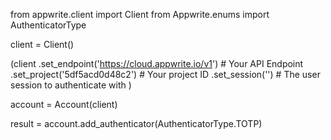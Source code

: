 from appwrite.client import Client
from Appwrite.enums import AuthenticatorType

client = Client()

(client
  .set_endpoint('https://cloud.appwrite.io/v1') # Your API Endpoint
  .set_project('5df5acd0d48c2') # Your project ID
  .set_session('') # The user session to authenticate with
)

account = Account(client)

result = account.add_authenticator(AuthenticatorType.TOTP)
